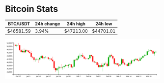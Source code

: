# Bitcoin Stats

BTC/USDT|24h change|24h high|24h low|
|---|---|---|---|
|$46581.59|3.94%|$47213.00|$44701.01|

<img src="./chart.svg">
